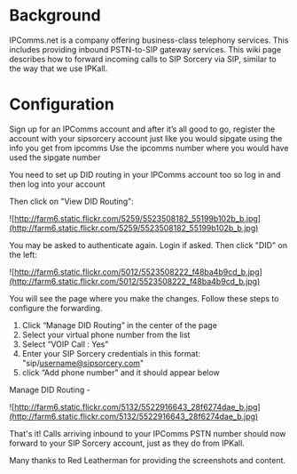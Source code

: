 # Background #

IPComms.net is a company offering business-class telephony services. This includes providing inbound PSTN-to-SIP gateway services. This wiki page describes how to forward incoming calls to SIP Sorcery via SIP, similar to the way that we use IPKall.

# Configuration #

Sign up for an IPComms account and after it’s all good to go, register the account with your sipsorcery account just like you would sipgate using the info you get from ipcomms
Use the ipcomms number where you would have used the sipgate number

You need to set up DID routing in your IPComms account too so log in and then log into your account

Then click on "View DID Routing":

![http://farm6.static.flickr.com/5259/5523508182_55199b102b_b.jpg](http://farm6.static.flickr.com/5259/5523508182_55199b102b_b.jpg)

You may be asked to authenticate again. Login if asked. Then click "DID" on the left:

![http://farm6.static.flickr.com/5012/5523508222_f48ba4b9cd_b.jpg](http://farm6.static.flickr.com/5012/5523508222_f48ba4b9cd_b.jpg)


You will see the page where you make the changes. Follow these steps to configure the forwarding.

  1. Click “Manage DID Routing” in the center of the page
  1. Select your virtual phone number from the list
  1. Select “VOIP Call : Yes"
  1. Enter your SIP Sorcery credentials in this format: "sip/username@sipsorcery.com"
  1. click “Add phone number" and it should appear below

Manage DID Routing -

![http://farm6.static.flickr.com/5132/5522916643_28f6274dae_b.jpg](http://farm6.static.flickr.com/5132/5522916643_28f6274dae_b.jpg)

That's it! Calls arriving inbound to your IPComms PSTN number should now forward to your SIP Sorcery account, just as they do from IPKall.

Many thanks to Red Leatherman for providing the screenshots and content.
